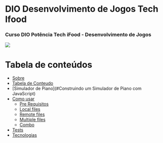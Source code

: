<h1>DIO Desenvolvimento de Jogos Tech Ifood</h1>

<h3>Curso DIO Potência Tech iFood - Desenvolvimento de Jogos</h3> 

<img src= https://hermes.dio.me/tracks/83f8150a-6429-4c1a-9207-d5bff610f647.png >

Tabela de conteúdos
=================
<!--ts-->
   * [Sobre](#Sobre)
   * [Tabela de Conteudo](#tabela-de-conteudo)
   * [Simulador de Piano](#Construindo um Simulador de Piano com JavaScript)
   * [Como usar](#como-usar)
      * [Pre Requisitos](#pre-requisitos)
      * [Local files](#local-files)
      * [Remote files](#remote-files)
      * [Multiple files](#multiple-files)
      * [Combo](#combo)
   * [Tests](#testes)
   * [Tecnologias](#tecnologias)
<!--te-->

